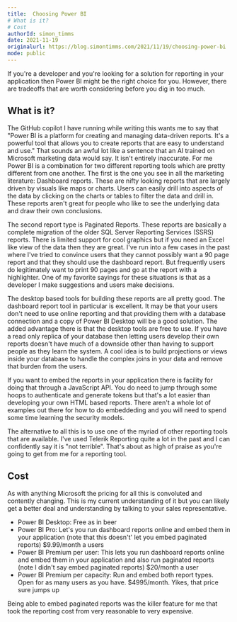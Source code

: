 ```yaml
---
title:  Choosing Power BI
# What is it? 
# Cost 
authorId: simon_timms
date: 2021-11-19
originalurl: https://blog.simontimms.com/2021/11/19/choosing-power-bi
mode: public
---
```




If you're a developer and you're looking for a solution for reporting in your application then Power BI might be the right choice for you. However, there are tradeoffs that are worth considering before you dig in too much. 

## What is it? 

The GitHub copilot I have running while writing this wants me to say that "Power BI is a platform for creating and managing data-driven reports. It's a powerful tool that allows you to create reports that are easy to understand and use." That sounds an awful lot like a sentence that an AI trained on Microsoft marketing data would say. It isn't entirely inaccurate. For me Power BI is a combination for two different reporting tools which are pretty different from one another. The first is the one you see in all the marketing literature: Dashboard reports. These are nifty looking reports that are largely driven by visuals like maps or charts. Users can easily drill into aspects of the data by clicking on the charts or tables to filter the data and drill in. These reports aren't great for people who like to see the underlying data and draw their own conclusions. 

The second report type is Paginated Reports. These reports are basically a complete migration of the older SQL Server Reporting Services (SSRS) reports. There is limited support for cool graphics but if you need an Excel like view of the data then they are great. I've run into a few cases in the past where I've tried to convince users that they cannot possibly want a 90 page report and that they should use the dashboard report. But frequently users do legitimately want to print 90 pages and go at the report with a highlighter. One of my favorite sayings for these situations is that as a developer I make suggestions and users make decisions.

The desktop based tools for building these reports are all pretty good. The dashboard report tool in particular is excellent. It may be that your users don't need to use online reporting and that providing them with a database connection and a copy of Power BI Desktop will be a good solution. The added advantage there is that the desktop tools are free to use. If you have a read only replica of your database then letting users develop their own reports doesn't have much of a downside other than having to support people as they learn the system. A cool idea is to build projections or views inside your database to handle the complex joins in your data and remove that burden from the users.

If you want to embed the reports in your application there is facility for doing that through a JavaScript API. You do need to jump through some hoops to authenticate and generate tokens but that's a lot easier than developing your own HTML based reports. There aren't a whole lot of examples out there for how to do embeddeding and you will need to spend some time learning the security models. 

The alternative to all this is to use one of the myriad of other reporting tools that are available. I've used Telerik Reporting quite a lot in the past and I can confidently say it is "not terrible". That's about as high of praise as you're going to get from me for a reporting tool. 

## Cost 

As with anything Microsoft the pricing for all this is convoluted and contently changing. This is my current understanding of it but  you can likely get a better deal and understanding by talking to your sales representative. 

* Power BI Desktop: Free as in beer
* Power BI Pro: Let's you run dashboard reports online and embed them in your application (note that this doesn't' let you embed paginated reports) $9.99/month a users
* Power BI Premium per user: This lets you run dashboard reports online and embed them in your application and also run paginated reports (note I didn't say embed paginated reports) $20/month a user
* Power BI Premium per capacity: Run and embed both report types. Open for as many users as you have. $4995/month. Yikes, that price sure jumps up

Being able to embed paginated reports was the killer feature for me that took the reporting cost from very reasonable to very expensive. 
